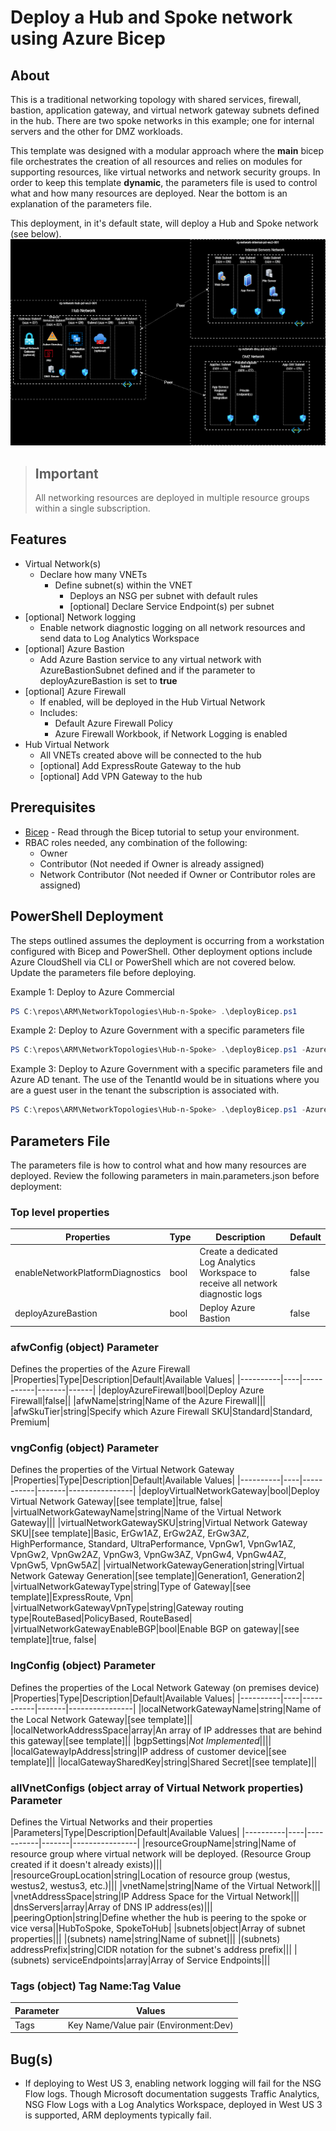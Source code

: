 # Deploy a Hub and Spoke network using Azure Bicep

## About

This is a traditional networking topology with shared services, firewall, bastion, application gateway, and virtual network gateway subnets defined in the hub. There are two spoke networks in this example; one for internal servers and the other for DMZ workloads.

This template was designed with a modular approach where the **main** bicep file orchestrates the creation of all resources and relies on modules for supporting resources, like virtual networks and network security groups. In order to keep this template **dynamic**, the parameters file is used to control what and how many resources are deployed. Near the bottom is an explanation of the parameters file.

This deployment, in it's default state, will deploy a Hub and Spoke network (see below).
![Hub and Spoke network with 2 spokes](topology.drawio.png)

> ## Important
>
> All networking resources are deployed in multiple resource groups within a single subscription.

## Features

- Virtual Network(s)
  - Declare how many VNETs
    - Define subnet(s) within the VNET
      - Deploys an NSG per subnet with default rules
      - [optional] Declare Service Endpoint(s) per subnet
- [optional] Network logging
  - Enable network diagnostic logging on all network resources and send data to Log Analytics Workspace
- [optional] Azure Bastion
  - Add Azure Bastion service to any virtual network with AzureBastionSubnet defined and if the parameter to deployAzureBastion is set to **true**
- [optional] Azure Firewall
  - If enabled, will be deployed in the Hub Virtual Network
  - Includes:
    - Default Azure Firewall Policy
    - Azure Firewall Workbook, if Network Logging is enabled
- Hub Virtual Network
  - All VNETs created above will be connected to the hub
  - [optional] Add ExpressRoute Gateway to the hub
  - [optional] Add VPN Gateway to the hub

## Prerequisites

- [Bicep](https://docs.microsoft.com/en-us/azure/azure-resource-manager/templates/bicep-tutorial-create-first-bicep?tabs=azure-powershell) - Read through the Bicep tutorial to setup your environment.
- RBAC roles needed, any combination of the following:
  - Owner
  - Contributor (Not needed if Owner is already assigned)
  - Network Contributor (Not needed if Owner or Contributor roles are assigned)

## PowerShell Deployment

The steps outlined assumes the deployment is occurring from a workstation configured with Bicep and PowerShell. Other deployment options include Azure CloudShell via CLI or PowerShell which are not covered below. Update the parameters file before deploying.

Example 1: Deploy to Azure Commercial

```powershell
PS C:\repos\ARM\NetworkTopologies\Hub-n-Spoke> .\deployBicep.ps1
```

Example 2: Deploy to Azure Government with a specific parameters file

```powershell
PS C:\repos\ARM\NetworkTopologies\Hub-n-Spoke> .\deployBicep.ps1 -AzureEnvironment AzureUSGovernment -TemplateParameterFile .\main.parameters.gov.json
```

Example 3: Deploy to Azure Government with a specific parameters file and Azure AD tenant. The use of the TenantId would be in situations where you are a guest user in the tenant the subscription is associated with.

```powershell
PS C:\repos\ARM\NetworkTopologies\Hub-n-Spoke> .\deployBicep.ps1 -AzureEnvironment AzureUSGovernment -TemplateParameterFile .\main.parameters.gov.json -TenantId "xxxxxxxx-xxxx-xxxx-xxxxxxxxxxxx"
```

## Parameters File

The parameters file is how to control what and how many resources are deployed. Review the following parameters in main.parameters.json before deployment:

### Top level properties

|Properties|Type|Description|Default|
|----------|----|-----------|-------|
|enableNetworkPlatformDiagnostics|bool|Create a dedicated Log Analytics Workspace to receive all network diagnostic logs|false|
|deployAzureBastion|bool|Deploy Azure Bastion|false|

### **afwConfig** (object) Parameter

Defines the properties of the Azure Firewall
|Properties|Type|Description|Default|Available Values|
|----------|----|-----------|-------|------|
|deployAzureFirewall|bool|Deploy Azure Firewall|false||
|afwName|string|Name of the Azure Firewall|||
|afwSkuTier|string|Specify which Azure Firewall SKU|Standard|Standard, Premium|

### **vngConfig** (object) Parameter

Defines the properties of the Virtual Network Gateway
|Properties|Type|Description|Default|Available Values|
|----------|----|-----------|-------|----------------|
|deployVirtualNetworkGateway|bool|Deploy Virtual Network Gateway|[see template]|true, false|
|virtualNetworkGatewayName|string|Name of the Virtual Network Gateway|||
|virtualNetworkGatewaySKU|string|Virtual Network Gateway SKU|[see template]|Basic, ErGw1AZ, ErGw2AZ, ErGw3AZ, HighPerformance, Standard, UltraPerformance, VpnGw1, VpnGw1AZ, VpnGw2, VpnGw2AZ, VpnGw3, VpnGw3AZ, VpnGw4, VpnGw4AZ, VpnGw5, VpnGw5AZ|
|virtualNetworkGatewayGeneration|string|Virtual Network Gateway Generation|[see template]|Generation1, Generation2|
|virtualNetworkGatewayType|string|Type of Gateway|[see template]|ExpressRoute, Vpn|
|virtualNetworkGatewayVpnType|string|Gateway routing type|RouteBased|PolicyBased, RouteBased|
|virtualNetworkGatewayEnableBGP|bool|Enable BGP on gateway|[see template]|true, false|
</br>

### **lngConfig** (object) Parameter

Defines the properties of the Local Network Gateway (on premises device)
|Properties|Type|Description|Default|Available Values|
|----------|----|-----------|-------|----------------|
|localNetworkGatewayName|string|Name of the Local Network Gateway|[see template]||
|localNetworkAddressSpace|array|An array of IP addresses that are behind this gateway|[see template]||
|bgpSettings|*Not Implemented*||||
|localGatewayIpAddress|string|IP address of customer device|[see template]||
|localGatewaySharedKey|string|Shared Secret|[see template]||
</br>

### **allVnetConfigs** (object array of Virtual Network properties) Parameter

Defines the Virtual Networks and their properties
|Parameters|Type|Description|Default|Available Values|
|----------|----|-----------|-------|----------------|
|resourceGroupName|string|Name of resource group where virtual network will be deployed. (Resource Group created if it doesn't already exists)|||
|resourceGroupLocation|string|Location of resource group (westus, westus2, westus3, etc.)|||
|vnetName|string|Name of the Virtual Network|||
|vnetAddressSpace|string|IP Address Space for the Virtual Network|||
|dnsServers|array|Array of DNS IP address(es)|||
|peeringOption|string|Define whether the hub is peering to the spoke or vice versa||HubToSpoke, SpokeToHub|
|subnets|object|Array of subnet properties|||
|(subnets) name|string|Name of subnet|||
|(subnets) addressPrefix|string|CIDR notation for the subnet's address prefix|||
|(subnets) serviceEndpoints|array|Array of Service Endpoints|||

### **Tags** (object) Tag Name:Tag Value

|Parameter|Values|
|------------------------------|-----------------------------------------|
|Tags|Key Name/Value pair (Environment:Dev)|

## Bug(s)

- If deploying to West US 3, enabling network logging will fail for the NSG Flow logs. Though Microsoft documentation suggests Traffic Analytics, NSG Flow Logs with a Log Analytics Workspace, deployed in West US 3 is supported, ARM deployments typically fail.
